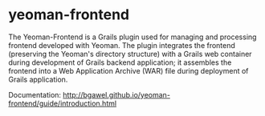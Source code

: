 yeoman-frontend
===============

The Yeoman-Frontend is a Grails plugin used for managing and processing frontend developed with Yeoman. The plugin integrates the frontend (preserving the Yeoman's directory structure) with a Grails web container during development of Grails backend application; it assembles the frontend into a Web Application Archive (WAR) file during deployment of Grails application.

Documentation: http://bgawel.github.io/yeoman-frontend/guide/introduction.html
